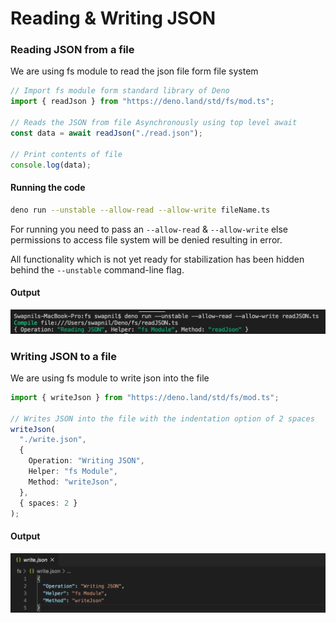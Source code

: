 # Reading & Writing JSON

### Reading JSON from a file

We are using fs module to read the json file form file system

```ts
// Import fs module form standard library of Deno
import { readJson } from "https://deno.land/std/fs/mod.ts";

// Reads the JSON from file Asynchronously using top level await
const data = await readJson("./read.json");

// Print contents of file
console.log(data);
```

#### Running the code

```sh
deno run --unstable --allow-read --allow-write fileName.ts
```

For running you need to pass an `--allow-read` & `--allow-write` else permissions to access file system will be denied resulting in error.

All functionality which is not yet ready for stabilization has been hidden behind the `--unstable` command-line flag.

#### Output

![Output on terminal of readJSON](./readJSON.png)

### Writing JSON to a file

We are using fs module to write json into the file

```ts
import { writeJson } from "https://deno.land/std/fs/mod.ts";

// Writes JSON into the file with the indentation option of 2 spaces
writeJson(
  "./write.json",
  {
    Operation: "Writing JSON",
    Helper: "fs Module",
    Method: "writeJson",
  },
  { spaces: 2 }
);
```

#### Output

![Output file after writeJson](./writeJSON.png)
